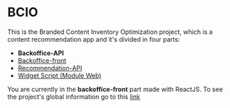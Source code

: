 # BCIO

This is the Branded Content Inventory Optimization project, which is a content recommendation app and it's divided in four parts:<br>

* **Backoffice-API**
* [Backoffice-front](https://github.com/BCIO-Project/backoffice-front)
* [Recommendation-API](https://github.com/BCIO-Project/recommendation-api)
* [Widget Script (Module Web)](https://github.com/BCIO-Project/widget)

You are currently in the **backoffice-front** part made with ReactJS. To see the project's global information go to this [link](https://github.com/BCIO-Project/widget)
